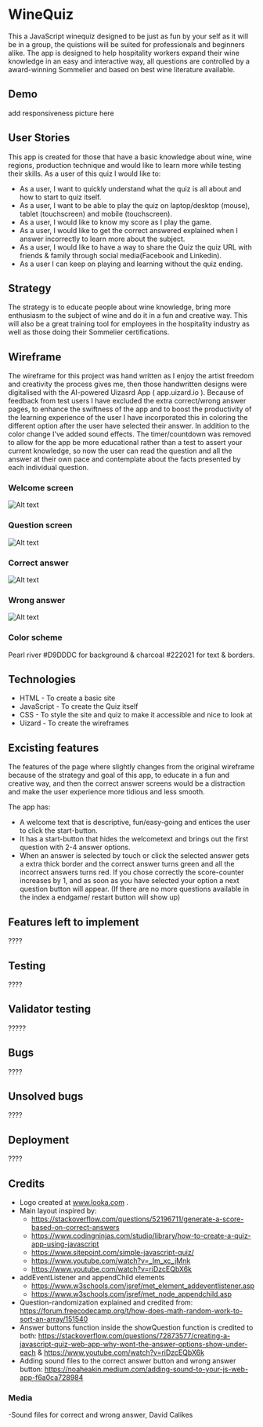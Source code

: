 # WineQuiz

This a JavaScript winequiz designed to be just as fun by your self as it will be in a group, the quistions will be suited for professionals and beginners alike. The app is designed to help hospitality workers expand their wine knowledge in an easy and interactive way, all questions are controlled by a award-winning Sommelier and based on best wine literature available.

## Demo
add responsiveness picture here

## User Stories
This app is created for those that have a basic knowledge about wine, wine regions, production technique and would like to learn more while testing their skills.
As a user of this quiz I would like to:
- As a user, I want to quickly understand what the quiz is all about and how to start to quiz itself.
- As a user, I want to be able to play the quiz on laptop/desktop (mouse), tablet (touchscreen) and mobile (touchscreen).
- As a user, I would like to know my score as I play the game.
- As a user, I would like to get the correct answered explained when I answer incorrectly to learn more about the subject.
- As a user, I would like to have a way to share the Quiz the quiz URL with friends & family through social media(Facebook and Linkedin).
- As a user I can keep on playing and learning without the quiz ending.

## Strategy
The strategy is to educate people about wine knowledge, bring more enthusiasm to the subject of wine and do it in a fun and creative way. This will also be a great training tool for employees in the hospitality industry as well as those doing their Sommelier certifications.

## Wireframe
The wireframe for this project was hand written as I enjoy the artist freedom and creativity the process gives me, then those handwritten designs were digitalised with the AI-powered Uizasrd App ( app.uizard.io ).
Because of feedback from test users I have excluded the extra correct/wrong answer pages, to enhance the swiftness of the app and to boost the productivity of the learning experience of the user I have incorporated this in coloring the different option after the user have selected their answer. In addition to the color change I've added sound effects. The timer/countdown was removed to allow for the app be more educational rather than a test to assert your current knowledge, so now the user can read the question and all the answer at their own pace and contemplate about the facts presented by each individual question.

### Welcome screen
![Alt text](assets/images/winequiz-welcome.png)

### Question screen
![Alt text](assets/images/winequiz-question.png)

### Correct answer
![Alt text](assets/images/winequiz-correct.png)

### Wrong answer
![Alt text](assets/images/winequiz-wrong.png)

### Color scheme
Pearl river #D9DDDC for background & charcoal #222021 for text & borders.

## Technologies
- HTML - To create a basic site
- JavaScript - To create the Quiz itself
- CSS - To style the site and quiz to make it accessible and nice to look at
- Uizard - To create the wireframes

## Excisting features
The features of the page where slightly changes from the original wireframe because of the strategy and goal of this app, to educate in a fun and creative way, and then the correct answer screens would be a distraction and make the user experience more tidious and less smooth.

The app has:
- A welcome text that is descriptive, fun/easy-going and entices the user to click the start-button.
- It has a start-button that hides the welcometext and brings out the first question with 2-4 answer options.
- When an answer is selected by touch or click the selected answer gets a extra thick border and the correct answer turns green and all the incorrect answers turns red. If you chose correctly the score-counter increases by 1, and as soon as you have selected your option a next question button will appear. (If there are no more questions available in the index a endgame/ restart button will show up)
## Features left to implement
????

## Testing
????
## Validator testing
?????

## Bugs
????
## Unsolved bugs
????

## Deployment
????

## Credits
- Logo created at www.looka.com .
- Main layout inspired by: 
    - https://stackoverflow.com/questions/52196711/generate-a-score-based-on-correct-answers
    - https://www.codingninjas.com/studio/library/how-to-create-a-quiz-app-using-javascript
    - https://www.sitepoint.com/simple-javascript-quiz/
    - https://www.youtube.com/watch?v=_Im_xc_jMnk
    - https://www.youtube.com/watch?v=riDzcEQbX6k
- addEventListener and appendChild elements
    - https://www.w3schools.com/jsref/met_element_addeventlistener.asp
    - https://www.w3schools.com/jsref/met_node_appendchild.asp
- Question-randomization explained and credited from: https://forum.freecodecamp.org/t/how-does-math-random-work-to-sort-an-array/151540
- Answer buttons function inside the showQuestion function is credited to both:
https://stackoverflow.com/questions/72873577/creating-a-javascript-quiz-web-app-why-wont-the-answer-options-show-under-each &
https://www.youtube.com/watch?v=riDzcEQbX6k
- Adding sound files to the correct answer button and wrong answer button:
https://noaheakin.medium.com/adding-sound-to-your-js-web-app-f6a0ca728984

### Media
-Sound files for correct and wrong answer, David Calikes